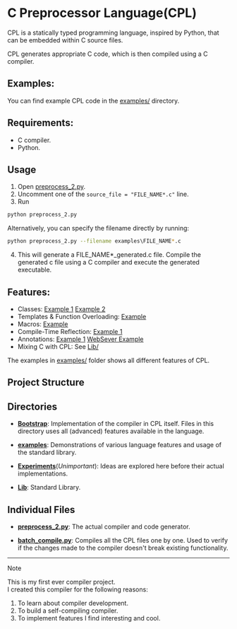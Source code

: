 # C Preprocessor Language(CPL)
CPL is a statically typed programming language, inspired by Python, that can be embedded within C source files.

CPL generates appropriate C code, which is then compiled using a C compiler.

## Examples:
You can find example CPL code in the [examples/](examples/) directory.


## Requirements:
- C compiler.
- Python.

## Usage
1. Open [preprocess_2.py](preprocess_2.py). 
2. Uncomment one of the `source_file = "FILE_NAME*.c"` line.
3. Run 
```bash 
python preprocess_2.py
```
Alternatively, you can specify the filename directly by running:
```bash
python preprocess_2.py --filename examples\FILE_NAME*.c
```

4. This will generate a FILE_NAME*_generated.c file. Compile the generated c file using a C compiler and execute the generated executable.

## Features:
- Classes: [Example 1](examples/04_Classes.c) [Example 2](examples/04_b_Classes.c)
- Templates & Function Overloading: [Example](Lib/Vector.c)
- Macros: [Example](examples/initializer_list.c)
- Compile-Time Reflection: [Example 1](examples/Reflection.c) 
- Annotations: [Example 1](examples/Annotations.c) [WebSever Example](examples/WebServer.c)
- Mixing C with CPL: See [Lib/](Lib/)

The examples in [examples/](examples/) folder shows all different features of CPL.

## Project Structure
## Directories

- **[Bootstrap](Bootstrap/)**: Implementation of the compiler in CPL itself. Files in this directory uses all (advanced) features available in the language.

- **[examples](examples/)**: Demonstrations of various language features and usage of the standard library.

- **[Experiments](Experiments/)**(*Unimportant*): Ideas are explored here before their actual implementations.

- **[Lib](Lib/)**: Standard Library.

## Individual Files

- **[preprocess_2.py](preprocess_2.py)**: The actual compiler and code generator.

- **[batch_compile.py](batch_compile.py)**: Compiles all the CPL files one by one. Used to verify if the changes made to the compiler doesn't break existing functionality.

---

> [!NOTE]  
> This is my first ever compiler project.  
> I created this compiler for the following reasons:
> 1. To learn about compiler development.  
> 2. To build a self-compiling compiler.  
> 3. To implement features I find interesting and cool.
